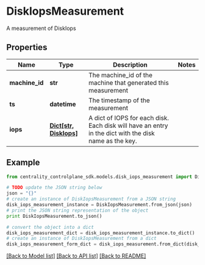 # DiskIopsMeasurement

A measurement of DiskIops

## Properties
Name | Type | Description | Notes
------------ | ------------- | ------------- | -------------
**machine_id** | **str** | The machine_id of the machine that generated this measurement | 
**ts** | **datetime** | The timestamp of the measurement | 
**iops** | [**Dict[str, DiskIops]**](DiskIops.md) | A dict of IOPS for each disk. Each disk will have an entry in the dict with the disk name as the key. | 

## Example

```python
from centrality_controlplane_sdk.models.disk_iops_measurement import DiskIopsMeasurement

# TODO update the JSON string below
json = "{}"
# create an instance of DiskIopsMeasurement from a JSON string
disk_iops_measurement_instance = DiskIopsMeasurement.from_json(json)
# print the JSON string representation of the object
print DiskIopsMeasurement.to_json()

# convert the object into a dict
disk_iops_measurement_dict = disk_iops_measurement_instance.to_dict()
# create an instance of DiskIopsMeasurement from a dict
disk_iops_measurement_form_dict = disk_iops_measurement.from_dict(disk_iops_measurement_dict)
```
[[Back to Model list]](../README.md#documentation-for-models) [[Back to API list]](../README.md#documentation-for-api-endpoints) [[Back to README]](../README.md)


